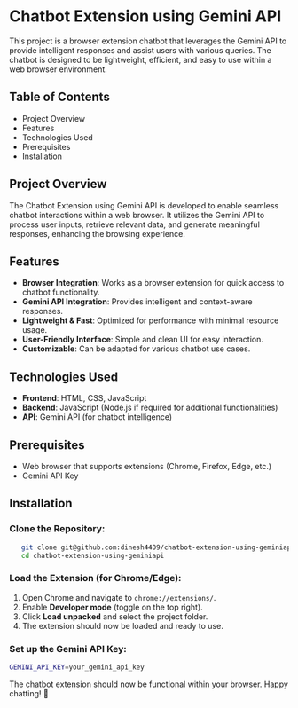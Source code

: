 # Chatbot Extension using Gemini API

This project is a browser extension chatbot that leverages the Gemini API to provide intelligent responses and assist users with various queries. The chatbot is designed to be lightweight, efficient, and easy to use within a web browser environment.

## Table of Contents
- Project Overview
- Features
- Technologies Used
- Prerequisites
- Installation

## Project Overview
The Chatbot Extension using Gemini API is developed to enable seamless chatbot interactions within a web browser. It utilizes the Gemini API to process user inputs, retrieve relevant data, and generate meaningful responses, enhancing the browsing experience.

## Features
- **Browser Integration**: Works as a browser extension for quick access to chatbot functionality.
- **Gemini API Integration**: Provides intelligent and context-aware responses.
- **Lightweight & Fast**: Optimized for performance with minimal resource usage.
- **User-Friendly Interface**: Simple and clean UI for easy interaction.
- **Customizable**: Can be adapted for various chatbot use cases.

## Technologies Used
- **Frontend**: HTML, CSS, JavaScript
- **Backend**: JavaScript (Node.js if required for additional functionalities)
- **API**: Gemini API (for chatbot intelligence)

## Prerequisites
- Web browser that supports extensions (Chrome, Firefox, Edge, etc.)
- Gemini API Key

## Installation

### Clone the Repository:
```sh
   git clone git@github.com:dinesh4409/chatbot-extension-using-geminiapi.git
   cd chatbot-extension-using-geminiapi
```

### Load the Extension (for Chrome/Edge):
1. Open Chrome and navigate to `chrome://extensions/`.
2. Enable **Developer mode** (toggle on the top right).
3. Click **Load unpacked** and select the project folder.
4. The extension should now be loaded and ready to use.

### Set up the Gemini API Key:
```sh
GEMINI_API_KEY=your_gemini_api_key
```

The chatbot extension should now be functional within your browser. Happy chatting! 🚀

